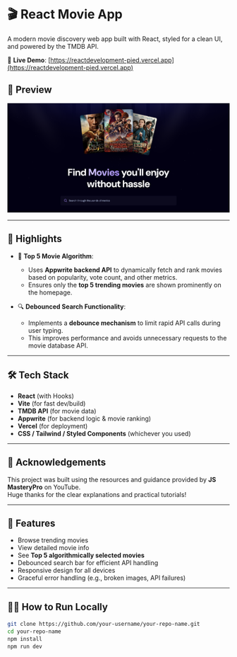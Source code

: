 # 🎬 React Movie App

A modern movie discovery web app built with React, styled for a clean UI, and powered by the TMDB API.

🔗 **Live Demo**: [https://reactdevelopment-pied.vercel.app](https://reactdevelopment-pied.vercel.app)

## 📸 Preview

![Homepage Screenshot](homepage.png)
<!-- Replace with correct path if in a folder: docs/homepage-preview.png -->

---

## 🌟 Highlights

- 🧠 **Top 5 Movie Algorithm**: 
  - Uses **Appwrite backend API** to dynamically fetch and rank movies based on popularity, vote count, and other metrics.
  - Ensures only the **top 5 trending movies** are shown prominently on the homepage.

- 🔍 **Debounced Search Functionality**:  
  - Implements a **debounce mechanism** to limit rapid API calls during user typing.
  - This improves performance and avoids unnecessary requests to the movie database API.

---

## 🛠️ Tech Stack

- **React** (with Hooks)
- **Vite** (for fast dev/build)
- **TMDB API** (for movie data)
- **Appwrite** (for backend logic & movie ranking)
- **Vercel** (for deployment)
- **CSS / Tailwind / Styled Components** (whichever you used)

---

## 🙏 Acknowledgements

This project was built using the resources and guidance provided by **JS MasteryPro** on YouTube.  
Huge thanks for the clear explanations and practical tutorials!

---

## 🚀 Features

- Browse trending movies
- View detailed movie info
- See **Top 5 algorithmically selected movies**
- Debounced search bar for efficient API handling
- Responsive design for all devices
- Graceful error handling (e.g., broken images, API failures)

---

## 🧑‍💻 How to Run Locally

```bash
git clone https://github.com/your-username/your-repo-name.git
cd your-repo-name
npm install
npm run dev
